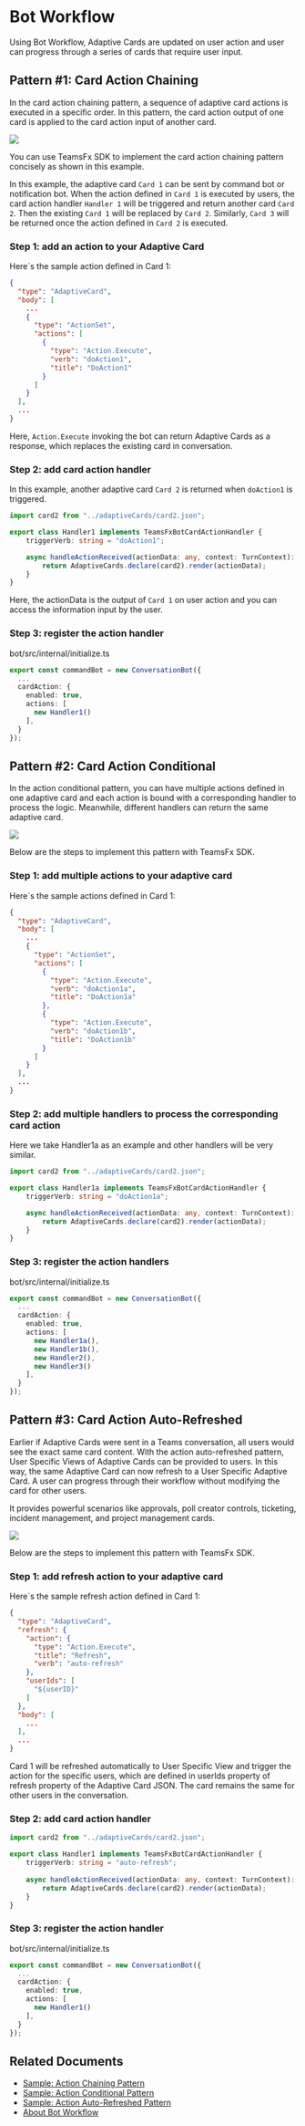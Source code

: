 # Bot Workflow

Using Bot Workflow, Adaptive Cards are updated on user action and user can progress through a series of cards that require user input.  

## Pattern #1: Card Action Chaining
In the card action chaining pattern, a sequence of adaptive card actions is executed in a specific order. In this pattern, the card action output of one card is applied to the card action input of another card. 

![](./chaining.png)

You can use TeamsFx SDK to implement the card action chaining pattern concisely as shown in this example. 

In this example, the adaptive card `Card 1` can be sent by command bot or notification bot. When the action defined in `Card 1` is executed by users, the card action handler `Handler 1` will be triggered and return another card `Card 2`. Then the existing `Card 1` will be replaced by `Card 2`. Similarly, `Card 3` will be returned once the action defined in `Card 2` is executed. 

### Step 1: add an action to your Adaptive Card 

Here`s the sample action defined in Card 1: 
```json
{ 
  "type": "AdaptiveCard", 
  "body": [ 
    ... 
    { 
      "type": "ActionSet", 
      "actions": [ 
        { 
          "type": "Action.Execute", 
          "verb": "doAction1", 
          "title": "DoAction1" 
        } 
      ] 
    } 
  ], 
  ... 
} 
```
 

Here, `Action.Execute` invoking the bot can return Adaptive Cards as a response, which replaces the existing card in conversation.  

### Step 2: add card action handler 

In this example, another adaptive card `Card 2` is returned when `doAction1` is triggered. 

```typescript
import card2 from "../adaptiveCards/card2.json"; 

export class Handler1 implements TeamsFxBotCardActionHandler { 
    triggerVerb: string = "doAction1"; 

    async handleActionReceived(actionData: any, context: TurnContext): Promise<IAdaptiveCard | void> { 
        return AdaptiveCards.declare(card2).render(actionData); 
    } 
} 
```

Here, the actionData is the output of `Card 1` on user action and you can access the information input by the user. 

### Step 3: register the action handler 

bot/src/internal/initialize.ts 
```typescript
export const commandBot = new ConversationBot({ 
  ... 
  cardAction: { 
    enabled: true, 
    actions: [ 
      new Handler1() 
    ], 
  } 
}); 
```
 

## Pattern #2: Card Action Conditional

In the action conditional pattern, you can have multiple actions defined in one adaptive card and each action is bound with a corresponding handler to process the logic. Meanwhile, different handlers can return the same adaptive card. 

![](./conditional.png)

Below are the steps to implement this pattern with TeamsFx SDK. 

### Step 1: add multiple actions to your adaptive card 

Here`s the sample actions defined in Card 1: 

```json
{ 
  "type": "AdaptiveCard", 
  "body": [ 
    ... 
    { 
      "type": "ActionSet", 
      "actions": [ 
        { 
          "type": "Action.Execute", 
          "verb": "doAction1a", 
          "title": "DoAction1a" 
        }, 
        { 
          "type": "Action.Execute", 
          "verb": "doAction1b", 
          "title": "DoAction1b" 
        } 
      ] 
    } 
  ], 
  ... 
} 
```
 

### Step 2: add multiple handlers to process the corresponding card action 

Here we take Handler1a as an example and other handlers will be very similar. 

```typescript
import card2 from "../adaptiveCards/card2.json"; 

export class Handler1a implements TeamsFxBotCardActionHandler { 
    triggerVerb: string = "doAction1a"; 

    async handleActionReceived(actionData: any, context: TurnContext): Promise<IAdaptiveCard | void> { 
        return AdaptiveCards.declare(card2).render(actionData); 
    } 
} 
```
 

### Step 3: register the action handlers 

bot/src/internal/initialize.ts 

```typescript
export const commandBot = new ConversationBot({ 
  ... 
  cardAction: { 
    enabled: true, 
    actions: [ 
      new Handler1a(), 
      new Handler1b(), 
      new Handler2(), 
      new Handler3() 
    ], 
  } 
}); 
```

## Pattern #3: Card Action Auto-Refreshed

Earlier if Adaptive Cards were sent in a Teams conversation, all users would see the exact same card content. With the action auto-refreshed pattern, User Specific Views of Adaptive Cards can be provided to users. In this way, the same Adaptive Card can now refresh to a User Specific Adaptive Card. A user can progress through their workflow without modifying the card for other users. 

It provides powerful scenarios like approvals, poll creator controls, ticketing, incident management, and project management cards. 

![](./refresh.png)

Below are the steps to implement this pattern with TeamsFx SDK. 

### Step 1: add refresh action to your adaptive card 

Here`s the sample refresh action defined in Card 1: 

```json
{ 
  "type": "AdaptiveCard", 
  "refresh": { 
    "action": { 
      "type": "Action.Execute", 
      "title": "Refresh", 
      "verb": "auto-refresh" 
    }, 
    "userIds": [ 
      "${userID}" 
    ] 
  }, 
  "body": [ 
    ... 
  ], 
  ... 
}
```

Card 1 will be refreshed automatically to User Specific View and trigger the action for the specific users, which are defined in userIds property of refresh property of the Adaptive Card JSON. The card remains the same for other users in the conversation. 

### Step 2: add card action handler 

```typescript
import card2 from "../adaptiveCards/card2.json"; 

export class Handler1 implements TeamsFxBotCardActionHandler { 
    triggerVerb: string = "auto-refresh"; 
 
    async handleActionReceived(actionData: any, context: TurnContext): Promise<IAdaptiveCard | void> { 
        return AdaptiveCards.declare(card2).render(actionData); 
    } 
} 
```
 
### Step 3: register the action handler 

bot/src/internal/initialize.ts 
```typescript
export const commandBot = new ConversationBot({ 
  ... 
  cardAction: { 
    enabled: true, 
    actions: [ 
      new Handler1() 
    ], 
  } 
}); 
```
 
## Related Documents

- [Sample: Action Chaining Pattern](https://github.com/dooriya/WorkflowBot/tree/qinezh/draft-chaining)
- [Sample: Action Conditional Pattern](https://github.com/dooriya/WorkflowBot/tree/qinezh/draft-fan)
- [Sample: Action Auto-Refreshed Pattern](https://github.com/dooriya/WorkflowBot/tree/qinezh/draft-refresh)
- [About Bot Workflow](https://microsoftapc.sharepoint.com/:w:/t/DevDivTeamsDevXProductTeam/EcyFDXNQGqVIiqHCaRt5T4cBUDDcy7ixA0ppYdWVJCE4vw?e=TAtEzt)
